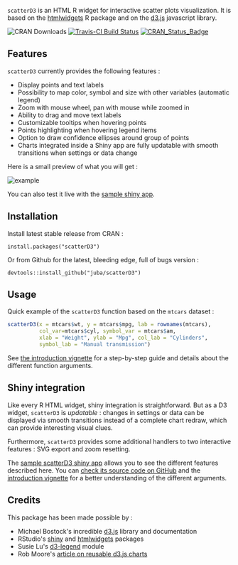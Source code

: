 `scatterD3` is an HTML R widget for interactive scatter plots visualization. It is based on the [htmlwidgets](http://www.htmlwidgets.org/) R package and on the [d3.js](http://d3js.org/) javascript 
library.

![CRAN Downloads](http://cranlogs.r-pkg.org/badges/last-month/scatterD3) 
[![Travis-CI Build Status](https://travis-ci.org/juba/scatterD3.svg?branch=master)](https://travis-ci.org/juba/scatterD3)
[![CRAN_Status_Badge](http://www.r-pkg.org/badges/version/scatterD3)](http://cran.r-project.org/package=scatterD3)

## Features

`scatterD3` currently provides the following features :

- Display points and text labels
- Possibility to map color, symbol and size with other variables (automatic legend)
- Zoom with mouse wheel, pan with mouse while zoomed in
- Ability to drag and move text labels
- Customizable tooltips when hovering points
- Points highlighting when hovering legend items
- Option to draw confidence ellipses around group of points
- Charts integrated inside a Shiny app are fully updatable with smooth transitions when settings or data change


Here is a small preview of what you will get :

![example](https://raw.github.com/juba/scatterD3/master/resources/scatterD3.gif) 

You can also test it live with the [sample shiny app](http://data.nozav.org/app/scatterD3/).


## Installation

Install latest stable release from CRAN :

    install.packages("scatterD3")

Or from Github for the latest, bleeding edge, full of bugs version :

    devtools::install_github("juba/scatterD3")
    
## Usage

Quick example of the `scatterD3`  function based on the `mtcars` dataset :

```R
scatterD3(x = mtcars$wt, y = mtcars$mpg, lab = rownames(mtcars),
          col_var=mtcars$cyl, symbol_var = mtcars$am,
          xlab = "Weight", ylab = "Mpg", col_lab = "Cylinders",
          symbol_lab = "Manual transmission")
```
              
See [the introduction vignette](https://raw.githubusercontent.com/juba/scatterD3/master/vignettes/introduction.html) for a step-by-step guide and details about the different function arguments.

## Shiny integration

Like every R HTML widget, shiny integration is straightforward. But as a D3 widget, `scatterD3` is *updatable* : changes in settings or data can be displayed via smooth transitions instead of a complete chart redraw, which can provide interesting visual clues.

Furthermore, `scatterD3` provides some additional handlers to two interactive features : SVG export and zoom resetting.

The
[sample scatterD3 shiny app](http://data.nozav.org/app/scatterD3/) allows you to see the different features described here. You can [check its source code on GitHub](https://github.com/juba/scatterD3_shiny_app) and the [introduction vignette](https://raw.githubusercontent.com/juba/scatterD3/master/vignettes/introduction.html) for a better understanding of the different arguments.


## Credits

This package has been made possible by :

- Michael Bostock's incredible [d3.js](https://d3js.org/) library and documentation
- RStudio's [shiny](http://shiny.rstudio.com/) and [htmlwidgets](http://www.htmlwidgets.org/) packages
- Susie Lu's [d3-legend](https://github.com/susielu/d3-legend) module
- Rob Moore's [article on reusable d3.js charts](http://www.toptal.com/d3-js/towards-reusable-d3-js-charts)



